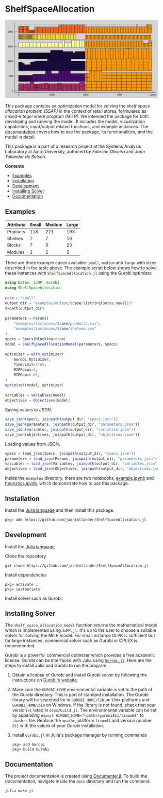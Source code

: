 # ShelfSpaceAllocation
![](docs/src/figures/results/planogram.svg)

This package contains an optimization model for solving the *shelf space allocation problem (SSAP)* in the context of retail stores, formulated as *mixed-integer linear program (MILP)*. We intended the package for both developing and running the model. It includes the model, visualization capabilities, input/output related functions, and example instances. The [documentation](http://jaantollander.com/ShelfSpaceAllocation.jl/) covers how to use the package, its functionalities, and the model in detail.

This package is a part of a research project at the Systems Analysis Laboratory at Aalto University, authored by *Fabricio Oliveira* and *Jaan Tollander de Balsch*.

**Contents**

<!-- TOC -->

- [Examples](#examples)
- [Installation](#installation)
- [Development](#development)
- [Installing Solver](#installing-solver)
- [Documentation](#documentation)

<!-- /TOC -->

## Examples
|Attribute|Small|Medium|Large|
|---------|-----|-------|------|
|Products |118  |221    |193   |
|Shelves  |7    |7      |10    |
|Blocks   |7    |9      |23    |
|Modules  |1    |1      |2     |

There are three example cases available: `small`, `medium` and `large` with sizes described in the table above. The example script below shows how to solve these instances with `ShelfSpaceAllocation.jl` using the Gurobi optimizer.

```julia
using Dates, JuMP, Gurobi
using ShelfSpaceAllocation

case = "small"
output_dir = "examples/output/$case/$(string(Dates.now()))"
mkpath(output_dir)

parameters = Params(
    "examples/instances/$case/products.csv",
    "examples/instances/$case/shelves.csv"
)
specs = Specs(blocking=true)
model = ShelfSpaceAllocationModel(parameters, specs)

optimizer = with_optimizer(
    Gurobi.Optimizer,
    TimeLimit=5*60,
    MIPFocus=3,
    MIPGap=0.01,
)
optimize!(model, optimizer)

variables = Variables(model)
objectives = Objectives(model)
```

Saving values to JSON.
```julia
save_json(specs, joinpath(output_dir, "specs.json"))
save_json(parameters, joinpath(output_dir, "parameters.json"))
save_json(variables, joinpath(output_dir, "variables.json"))
save_json(objectives, joinpath(output_dir, "objectives.json"))
```

Loading values from JSON.
```julia
specs = load_json(Specs, joinpath(output_dir, "specs.json"))
parameters = load_json(Params, joinpath(output_dir, "parameters.json"))
variables = load_json(Variables, joinpath(output_dir, "variables.json"))
objectives = load_json(Objectives, joinpath(output_dir, "objectives.json"))
```

Inside the `examples` directory, there are two notebooks, [example.ipynb](./examples/example.ipynb) and [heuristics.ipynb](./examples/heuristics.ipynb), which demonstrate how to use this package.


## Installation
Install the [Julia language](https://julialang.org/) and then install this package.

```bash
pkg> add https://github.com/jaantollander/ShelfSpaceAllocation.jl
```

## Development
Install the [Julia language](https://julialang.org/).

Clone the repository
```bash
git clone https://github.com/jaantollander/ShelfSpaceAllocation.jl
```

Install dependencies
```
pkg> activate .
pkg> instantiate
```

Install solver such as Gurobi.


## Installing Solver
The `shelf_space_allocation_model` function returns the mathematical model which is implemented using `JuMP.jl`. It's up to the user to choose a suitable solver for solving the MILP model. For small instance GLPK is sufficient but for large instances, commercial solver such as Gurobi or CPLEX is recommended.

Gurobi is a powerful commercial optimizer which provides a free academic license. Gurobi can be interfaced with Julia using [`Gurobi.jl`](https://github.com/JuliaOpt/Gurobi.jl). Here are the steps to install Julia and Gurobi to run the program:

1) Obtain a license of *Gurobi* and install Gurobi solver by following the instructions on [Gurobi's website](http://www.gurobi.com/).

2) Make sure the `GUROBI_HOME` environmental variable is set to the path of the Gurobi directory. This is part of standard installation. The Gurobi library will be searched for in `GUROBI_HOME/lib` on Unix platforms and `GUROBI_HOME\bin` on Windows. If the library is not found, check that your version is listed in `deps/build.jl`. The environmental variable can be set by appending `export GUROBI_HOME="<path>/gurobi811/linux64"` to `.bashrc` file. Replace the `<path>`, platform `linux64` and version number `811` with the values of your Gurobi installation.

3) Install `Gurobi.jl` in Julia's package manager by running commands
   ```
   pkg> add Gurobi
   pkg> build Gurobi
   ```


## Documentation
The project documentation is created using [Documenter.jl](https://juliadocs.github.io/Documenter.jl/stable/). To build the documentation, navigate inside the `docs` directory and run the command
```bash
julia make.jl
```
